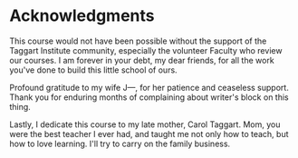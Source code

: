 # Acknowledgments 

This course would not have been possible without the support of the Taggart Institute community, especially the volunteer Faculty who review our courses. I am forever in your debt, my dear friends, for all the work you've done to build this little school of ours.

Profound gratitude to my wife J—, for her patience and ceaseless support. Thank you for enduring months of complaining about writer's block on this thing.

Lastly, I dedicate this course to my late mother, Carol Taggart. Mom, you were the best teacher I ever had, and taught me not only how to teach, but how to love learning. I'll try to carry on the family business.